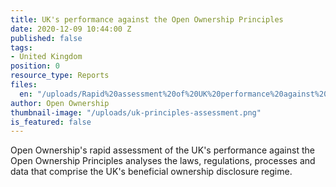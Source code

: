 ```yaml
---
title: UK's performance against the Open Ownership Principles
date: 2020-12-09 10:44:00 Z
published: false
tags:
- United Kingdom
position: 0
resource_type: Reports
files:
  en: "/uploads/Rapid%20assessment%20of%20UK%20performance%20against%20the%20OO%20Principles%20.pdf"
author: Open Ownership
thumbnail-image: "/uploads/uk-principles-assessment.png"
is_featured: false
---
```


Open Ownership's rapid assessment of the UK's performance against the Open Ownership Principles analyses the laws, regulations, processes and data that comprise the UK's beneficial ownership disclosure regime.
